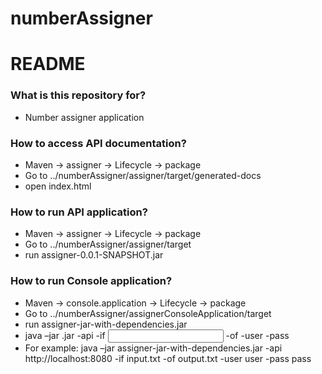 # numberAssigner

# README #

### What is this repository for? ###

* Number assigner application

### How to access API documentation? ###

* Maven -> assigner -> Lifecycle -> package
* Go to ../numberAssigner/assigner/target/generated-docs
* open index.html

### How to run API application? ###

* Maven -> assigner -> Lifecycle -> package
* Go to ../numberAssigner/assigner/target
* run assigner-0.0.1-SNAPSHOT.jar


### How to run Console application? ###

* Maven -> console.application -> Lifecycle -> package
* Go to ../numberAssigner/assignerConsoleApplication/target
* run assigner-jar-with-dependencies.jar
* java –jar <Jar file>.jar -api <api url> -if <input filename> -of <output filename> -user <api authorization username> -pass <api authorization password>
* For example: java –jar assigner-jar-with-dependencies.jar -api http://localhost:8080 -if input.txt -of output.txt -user user -pass pass 
